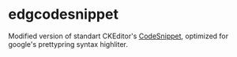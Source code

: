 # edgcodesnippet
Modified version of standart CKEditor's [CodeSnippet](https://github.com/ckeditor/ckeditor-dev/tree/master/plugins/codesnippet), optimized for google's prettypring syntax highliter.